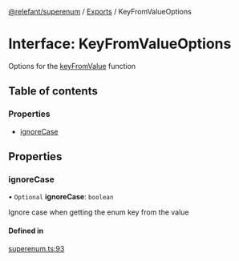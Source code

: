 [@relefant/superenum](../API.md) / [Exports](../modules.md) / KeyFromValueOptions

# Interface: KeyFromValueOptions

Options for the [keyFromValue](EnumExtensions.md#keyFromValue) function

## Table of contents

### Properties

- [ignoreCase](KeyFromValueOptions.md#ignoreCase)

## Properties

### ignoreCase

• `Optional` **ignoreCase**: `boolean`

Ignore case when getting the enum key from the value

#### Defined in

[superenum.ts:93](https://github.com/relefant/superenum/blob/d390f7e/src/superenum.ts#L93)
